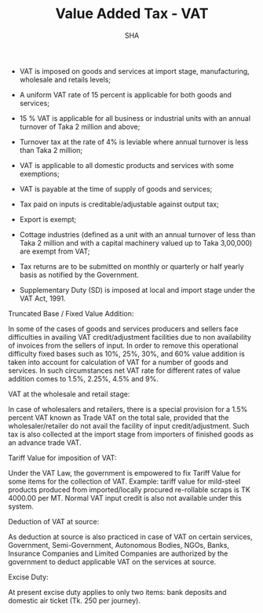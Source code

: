 ﻿---
layout: post
title:  "Value Added Tax - VAT"
author: SHA
categories: [ income-tax ]
image: "/assets/images/44.jpg"
---

- VAT is imposed on goods and services at import stage, manufacturing, wholesale and retails levels;

- A uniform VAT rate of 15 percent is applicable for both goods and services;

- 15 % VAT is applicable for all business or industrial units with an annual turnover of Taka  2 million and above;

- Turnover tax at the rate of 4% is leviable where annual turnover is less than Taka 2 million;

- VAT is applicable to all domestic products and services with some exemptions;

- VAT is payable at the time of supply of goods and services;

- Tax paid on inputs is creditable/adjustable against output tax;

- Export is exempt;

- Cottage industries (defined as a unit with an annual turnover of less than Taka 2 million and with a capital machinery valued up to Taka 3,00,000) are exempt from VAT;

- Tax returns are to be submitted on monthly or quarterly or half yearly basis as notified by the Government.

- Supplementary Duty (SD) is imposed at local and import stage under the VAT Act, 1991.

Truncated Base / Fixed Value Addition:

In some of the cases of goods and services producers and sellers face difficulties in availing VAT credit/adjustment facilities due to non availability of invoices from the sellers of input. In order to remove this operational difficulty fixed bases such as 10%, 25%, 30%, and 60% value addition is taken into account for calculation of VAT for a number of goods and services. In such circumstances net VAT rate for different rates of value addition comes to 1.5%, 2.25%, 4.5% and 9%.

VAT at the wholesale and retail stage: 

In case of wholesalers and retailers, there is a special provision for a 1.5% percent VAT known as Trade VAT on the total sale, provided that the wholesaler/retailer do not avail the facility of input credit/adjustment. Such tax is also collected at the import stage from importers of finished goods as an advance trade VAT.

Tariff Value for imposition of VAT: 

Under the VAT Law, the government is empowered to fix Tariff Value for some items for the collection of VAT. Example: tariff value for mild-steel products produced from imported/locally procured re-rollable scraps is TK 4000.00 per MT. Normal VAT input credit is also not available under this system.

Deduction of VAT at source:  

As deduction at source is also practiced in case of VAT on certain services, Government, Semi-Government, Autonomous Bodies, NGOs, Banks, Insurance Companies and Limited Companies are authorized by the government to deduct applicable VAT on the services at source.

Excise Duty: 

At present excise duty applies to only two items: bank deposits and domestic air ticket (Tk. 250 per journey).
